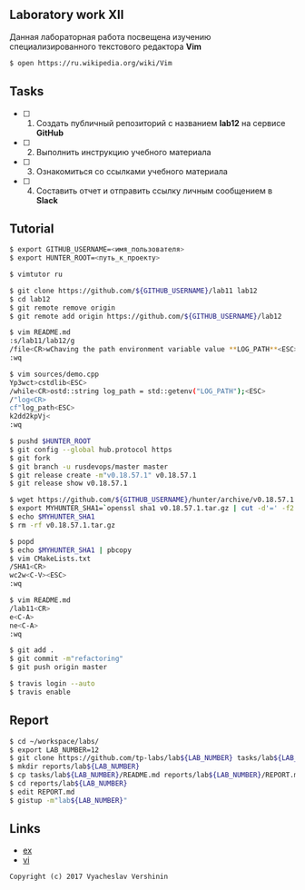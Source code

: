 ## Laboratory work XII

Данная лабораторная работа посвещена изучению специализированного текстового редактора **Vim**

```bash
$ open https://ru.wikipedia.org/wiki/Vim
```

## Tasks

- [ ] 1. Создать публичный репозиторий с названием **lab12** на сервисе **GitHub**
- [ ] 2. Выполнить инструкцию учебного материала
- [ ] 3. Ознакомиться со ссылками учебного материала
- [ ] 4. Составить отчет и отправить ссылку личным сообщением в **Slack**

## Tutorial

```bash
$ export GITHUB_USERNAME=<имя_пользователя>
$ export HUNTER_ROOT=<путь_к_проекту>
```

```bash
$ vimtutor ru
```

```bash
$ git clone https://github.com/${GITHUB_USERNAME}/lab11 lab12
$ cd lab12
$ git remote remove origin
$ git remote add origin https://github.com/${GITHUB_USERNAME}/lab12
```

```bash
$ vim README.md
:s/lab11/lab12/g
/file<CR>wChaving the path environment variable value **LOG_PATH**<ESC>
:wq
```

```bash
$ vim sources/demo.cpp
Yp3wct>cstdlib<ESC>
/while<CR>ostd::string log_path = std::getenv("LOG_PATH");<ESC>
/"log<CR>
cf"log_path<ESC>
k2dd2kpVj<
:wq
```

```bash
$ pushd $HUNTER_ROOT
$ git config --global hub.protocol https
$ git fork
$ git branch -u rusdevops/master master
$ git release create -m"v0.18.57.1" v0.18.57.1
$ git release show v0.18.57.1
```

```bash
$ wget https://github.com/${GITHUB_USERNAME}/hunter/archive/v0.18.57.1.tar.gz
$ export MYHUNTER_SHA1=`openssl sha1 v0.18.57.1.tar.gz | cut -d'=' -f2 | cut -c2-41`
$ echo $MYHUNTER_SHA1
$ rm -rf v0.18.57.1.tar.gz
```

```bash
$ popd
$ echo $MYHUNTER_SHA1 | pbcopy
$ vim CMakeLists.txt
/SHA1<CR>
wc2w<C-V><ESC>
:wq
```

```bash
$ vim README.md
/lab11<CR>
e<C-A>
ne<C-A>
:wq
```

```bash
$ git add .
$ git commit -m"refactoring"
$ git push origin master
```

```bash
$ travis login --auto
$ travis enable
```

## Report

```bash
$ cd ~/workspace/labs/
$ export LAB_NUMBER=12
$ git clone https://github.com/tp-labs/lab${LAB_NUMBER} tasks/lab${LAB_NUMBER}
$ mkdir reports/lab${LAB_NUMBER}
$ cp tasks/lab${LAB_NUMBER}/README.md reports/lab${LAB_NUMBER}/REPORT.md
$ cd reports/lab${LAB_NUMBER}
$ edit REPORT.md
$ gistup -m"lab${LAB_NUMBER}"
```

## Links

- [ex](https://en.wikipedia.org/wiki/Ex_(text_editor))
- [vi](https://en.wikipedia.org/wiki/Vi)

```
Copyright (c) 2017 Vyacheslav Vershinin
```
